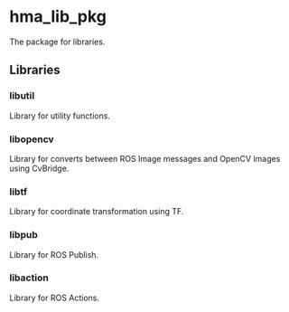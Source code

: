 # hma_lib_pkg

The package for libraries.

## Libraries
### libutil
Library for utility functions.

### libopencv
Library for converts between ROS Image messages and OpenCV images using CvBridge.

### libtf
Library for coordinate transformation using TF.

### libpub
Library for ROS Publish.

### libaction
Library for ROS Actions.
